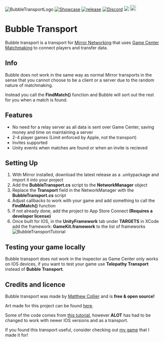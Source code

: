 ![BubbleTransportLogo](https://matthewcollier.co.uk/BubbleTransportLongLogo.png)
[![Showcase](https://img.shields.io/badge/showcase-brightgreen.svg?&color=success)](https://www.youtube.com/watch?v=e-RCPvUYxr4)
[![release](https://img.shields.io/github/v/release/squaresweets/BubbleTransport.svg?&color=success)](https://github.com/vis2k/Mirror/releases/latest)
[![Discord](https://img.shields.io/discord/672474661388288021.svg?label=&logo=discord&logoColor=ffffff&color=7389D8&labelColor=6A7EC2)](https://discord.gg/6hswr9j)
[<img src="https://img.shields.io/twitter/follow/SqSweetsGames?style=social" /></a>](https://twitter.com/SqSweetsGames)
[<img src="https://forthebadge.com/images/badges/gluten-free.svg" height=20/></a>](https://forthebadge.com)

# Bubble Transport
Bubble transport is a transport for [Mirror Networking](https://github.com/vis2k/Mirror) that uses [Game Center Matchmaking](https://developer.apple.com/game-center/) to connect players and transfer data.

## Info
Bubble does not work in the same way as normal Mirror transports in the sense that you cannot choose to be a client or a server due to the random nature of matchmaking.

Instead you call the **FindMatch()** function and Bubble will sort out the rest for you when a match is found.

## Features
* No need for a relay server as all data is sent over Game Center, saving money and time on maintaining a server
* 2-4 player games (Limit enforced by Apple, not the transport)
* Invites supported
* Unity events when matches are found or when an invite is recieved

## Setting Up
1. With Mirror installed, download the latest release as a .unitypackage and import it into your project
2. Add the **BubbleTransport.cs** script to the **NetworkManager** object
3. Replace the **Transport** field in the NetworkManager with the **BubbleTransport.cs** script
4. Adjust callbacks to work with your game and add something to call the **FindMatch()** function
5. If not already done, add the project to App Store Connect **(Requires a developer license)**
6. Once built for IOS, in the **UnityFramework** tab under **TARGETS** in XCode add the framework: **GameKit.framework** to the list of frameworks
![BubbleTransportTutorial](https://matthewcollier.co.uk/BubbleTutorial.png)

## Testing your game locally
Bubble transport does not work in the inspector as Game Center only works on IOS devices, if you want to test your game use **Telepathy Transport** instead of **Bubble Transport**.

## Credits and licence

Bubble transport was made by [Matthew Collier](https://matthewcollier.co.uk/) and is **free & open source!**

Art made for this project can be found [here](https://github.com/Squaresweets/BubbleTransportArt).

Some of the code comes from [this tutorial](https://www.raywenderlich.com/2487-game-center-tutorial-how-to-make-a-simple-multiplayer-game-with-sprite-kit-part-1-2), however **ALOT** has had to be changed to work with newer IOS versions and as a transport.

If you found this transport useful, consider checking out [my game](https://matthewcollier.co.uk/in-the-slimelight/) that I made it for!
